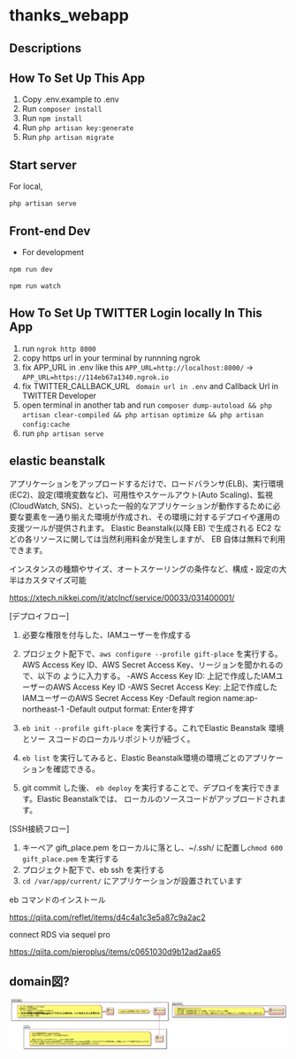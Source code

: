 # thanks_webapp
## Descriptions


## How To Set Up This App

1. Copy .env.example to .env
2. Run `composer install`
3. Run `npm install`
4. Run `php artisan key:generate`
5. Run `php artisan migrate`


## Start server

For local,
```
php artisan serve
```

## Front-end Dev

- For development
```
npm run dev
```
```
npm run watch
```

## How To Set Up TWITTER Login locally In This App
1. run `ngrok http 8000`
2. copy https url in your terminal by runnning ngrok
3. fix APP_URL in .env like this
`APP_URL=http://localhost:8000/`
→
`APP_URL=https://114eb67a1340.ngrok.io`
4. fix TWITTER_CALLBACK_URL ` domain url in .env` and Callback Url in TWITTER Developer
5. open terminal in another tab and run
`
composer dump-autoload && php artisan clear-compiled && php artisan optimize && php artisan config:cache
`
6. run `php artisan serve`


## elastic beanstalk

アプリケーションをアップロードするだけで、ロードバランサ(ELB)、実行環境(EC2)、設定(環境変数など)、可用性やスケールアウト(Auto Scaling)、監視(CloudWatch, SNS)、といった一般的なアプリケーションが動作するために必要な要素を一通り揃えた環境が作成され、その環境に対するデプロイや運用の支援ツールが提供されます。
Elastic Beanstalk(以降 EB) で生成される EC2 などの各リソースに関しては当然利用料金が発生しますが、 EB 自体は無料で利用できます。

インスタンスの種類やサイズ、オートスケーリングの条件など、構成・設定の大半はカスタマイズ可能

https://xtech.nikkei.com/it/atclncf/service/00033/031400001/



[デプロイフロー]
1. 必要な権限を付与した、IAMユーザーを作成する
2. プロジェクト配下で、`aws configure --profile gift-place` を実行する。
AWS Access Key ID、AWS Secret Access Key、リージョンを聞かれるので、以下の ように入力する。
-AWS Access Key ID: 上記で作成したIAMユーザーのAWS Access Key ID
-AWS Secret Access Key: 上記で作成したIAMユーザーのAWS Secret Access Key -Default region name:ap-northeast-1
-Default output format: Enterを押す

3. `eb init --profile gift-place` を実行する。これでElastic Beanstalk 環境とソー スコードのローカルリポジトリが紐づく。
4. `eb list` を実行してみると、Elastic Beanstalk環境の環境ごとのアプリケーションを確認できる。
5. git commit した後、 `eb deploy` を実行することで、デプロイを実行できます。Elastic Beanstalkでは、 ローカルのソースコードがアップロードされます。


[SSH接続フロー]
1. キーペア gift_place.pem をローカルに落とし、~/.ssh/ に配置し`chmod 600 gift_place.pem` を実行する
2. プロジェクト配下で、eb ssh を実行する
3. `cd /var/app/current/` にアプリケーションが設置されています


eb コマンドのインストール

https://qiita.com/reflet/items/d4c4a1c3e5a87c9a2ac2


connect RDS via sequel pro

https://qiita.com/pieroplus/items/c0651030d9b12ad2aa65

## domain図?
![domain](/out/domain/domain.png)